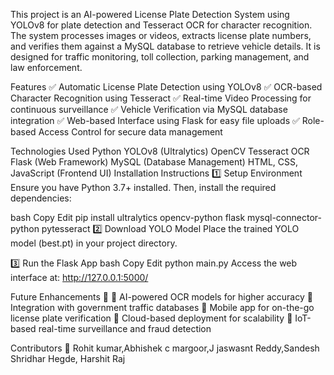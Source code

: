 This project is an AI-powered License Plate Detection System using YOLOv8 for plate detection and Tesseract OCR for character recognition. The system processes images or videos, extracts license plate numbers, and verifies them against a MySQL database to retrieve vehicle details. It is designed for traffic monitoring, toll collection, parking management, and law enforcement.

Features
✅ Automatic License Plate Detection using YOLOv8
✅ OCR-based Character Recognition using Tesseract
✅ Real-time Video Processing for continuous surveillance
✅ Vehicle Verification via MySQL database integration
✅ Web-based Interface using Flask for easy file uploads
✅ Role-based Access Control for secure data management

Technologies Used
Python
YOLOv8 (Ultralytics)
OpenCV
Tesseract OCR
Flask (Web Framework)
MySQL (Database Management)
HTML, CSS, JavaScript (Frontend UI)
Installation Instructions
1️⃣ Setup Environment
Ensure you have Python 3.7+ installed. Then, install the required dependencies:

bash
Copy
Edit
pip install ultralytics opencv-python flask mysql-connector-python pytesseract
2️⃣ Download YOLO Model
Place the trained YOLO model (best.pt) in your project directory.

3️⃣ Run the Flask App
bash
Copy
Edit
python main.py
Access the web interface at: http://127.0.0.1:5000/

Future Enhancements 🚀
🔹 AI-powered OCR models for higher accuracy
🔹 Integration with government traffic databases
🔹 Mobile app for on-the-go license plate verification
🔹 Cloud-based deployment for scalability
🔹 IoT-based real-time surveillance and fraud detection

Contributors
👤 Rohit kumar,Abhishek c margoor,J jaswasnt Reddy,Sandesh Shridhar Hegde, Harshit Raj

